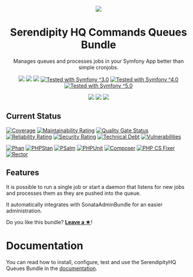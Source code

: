 <p align="center">
    <a href="http://www.serendipityhq.com" target="_blank">
        <img style="max-width: 350px" src="http://www.serendipityhq.com/assets/open-source-projects/Logo-SerendipityHQ-Icon-Text-Purple.png">
    </a>
</p>

<h1 align="center">Serendipity HQ Commands Queues Bundle</h1>
<p align="center">Manages queues and processes jobs in your Symfony App better than simple cronjobs.</p>
<p align="center">
    <a href="https://github.com/Aerendir/bundle-commands-queues/releases"><img src="https://img.shields.io/packagist/v/serendipity_hq/bundle-commands-queues.svg?style=flat-square"></a>
    <a href="https://opensource.org/licenses/MIT"><img src="https://img.shields.io/badge/license-MIT-brightgreen.svg?style=flat-square"></a>
    <a href="https://github.com/Aerendir/bundle-commands-queues/releases"><img src="https://img.shields.io/packagist/php-v/serendipity_hq/bundle-commands-queues?color=%238892BF&style=flat-square&logo=php" /></a>
    <a title="Tested with Symfony ^3.0" href="https://github.com/Aerendir/bundle-commands-queues/actions?query=branch%3Adev"><img title="Tested with Symfony ^3.0" src="https://img.shields.io/badge/Symfony-%5E3.0-333?style=flat-square&logo=symfony" /></a>
    <a title="Tested with Symfony ^4.0" href="https://github.com/Aerendir/bundle-commands-queues/actions?query=branch%3Adev"><img title="Tested with Symfony ^4.0" src="https://img.shields.io/badge/Symfony-%5E4.0-333?style=flat-square&logo=symfony" /></a>
    <a title="Tested with Symfony ^5.0" href="https://github.com/Aerendir/bundle-commands-queues/actions?query=branch%3Adev"><img title="Tested with Symfony ^5.0" src="https://img.shields.io/badge/Symfony-%5E5.0-333?style=flat-square&logo=symfony" /></a>
</p>
<p align="center">
    <a href="https://www.php.net/manual/en/book.json.php"><img src="https://img.shields.io/badge/Requires-ext--json-%238892BF?style=flat-square&logo=php"></a>
    <a href="https://www.php.net/manual/en/book.pcntl.php"><img src="https://img.shields.io/badge/Requires-ext--pcntl-%238892BF?style=flat-square&logo=php"></a>
    <a href="https://sonata-project.org/bundles/admin/master/doc/index.html"><img src="https://img.shields.io/badge/Suggests-sonata--project/admin--bundle-%238892BF?style=flat-square&logo=php"></a>
</p>

## Current Status

[![Coverage](https://sonarcloud.io/api/project_badges/measure?project=Aerendir_bundle-commands-queues&metric=coverage)](https://sonarcloud.io/dashboard?id=Aerendir_bundle-commands-queues)
[![Maintainability Rating](https://sonarcloud.io/api/project_badges/measure?project=Aerendir_bundle-commands-queues&metric=sqale_rating)](https://sonarcloud.io/dashboard?id=Aerendir_bundle-commands-queues)
[![Quality Gate Status](https://sonarcloud.io/api/project_badges/measure?project=Aerendir_bundle-commands-queues&metric=alert_status)](https://sonarcloud.io/dashboard?id=Aerendir_bundle-commands-queues)
[![Reliability Rating](https://sonarcloud.io/api/project_badges/measure?project=Aerendir_bundle-commands-queues&metric=reliability_rating)](https://sonarcloud.io/dashboard?id=Aerendir_bundle-commands-queues)
[![Security Rating](https://sonarcloud.io/api/project_badges/measure?project=Aerendir_bundle-commands-queues&metric=security_rating)](https://sonarcloud.io/dashboard?id=Aerendir_bundle-commands-queues)
[![Technical Debt](https://sonarcloud.io/api/project_badges/measure?project=Aerendir_bundle-commands-queues&metric=sqale_index)](https://sonarcloud.io/dashboard?id=Aerendir_bundle-commands-queues)
[![Vulnerabilities](https://sonarcloud.io/api/project_badges/measure?project=Aerendir_bundle-commands-queues&metric=vulnerabilities)](https://sonarcloud.io/dashboard?id=Aerendir_bundle-commands-queues)

[![Phan](https://github.com/Aerendir/bundle-commands-queues/workflows/Phan/badge.svg)](https://github.com/Aerendir/bundle-commands-queues/actions?query=branch%3Adev)
[![PHPStan](https://github.com/Aerendir/bundle-commands-queues/workflows/PHPStan/badge.svg)](https://github.com/Aerendir/bundle-commands-queues/actions?query=branch%3Adev)
[![PSalm](https://github.com/Aerendir/bundle-commands-queues/workflows/PSalm/badge.svg)](https://github.com/Aerendir/bundle-commands-queues/actions?query=branch%3Adev)
[![PHPUnit](https://github.com/Aerendir/bundle-commands-queues/workflows/PHPunit/badge.svg)](https://github.com/Aerendir/bundle-commands-queues/actions?query=branch%3Adev)
[![Composer](https://github.com/Aerendir/bundle-commands-queues/workflows/Composer/badge.svg)](https://github.com/Aerendir/bundle-commands-queues/actions?query=branch%3Adev)
[![PHP CS Fixer](https://github.com/Aerendir/bundle-commands-queues/workflows/PHP%20CS%20Fixer/badge.svg)](https://github.com/Aerendir/bundle-commands-queues/actions?query=branch%3Adev)
[![Rector](https://github.com/Aerendir/bundle-commands-queues/workflows/Rector/badge.svg)](https://github.com/Aerendir/bundle-commands-queues/actions?query=branch%3Adev)

## Features

It is possible to run a single job or start a daemon that listens for new jobs and processes them as they are pushed into the queue.

It automatically integrates with SonataAdminBundle for an easier administration.

Do you like this bundle? [**Leave a &#9733;**](#js-repo-pjax-container)!

# Documentation

You can read how to install, configure, test and use the SerendipityHQ Queues Bundle in the [documentation](docs/00-Index.md).
